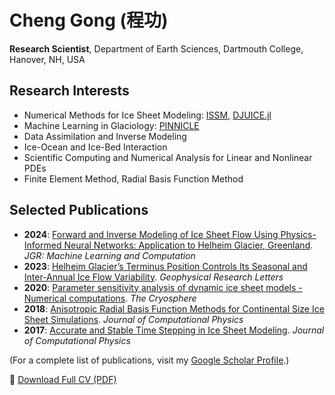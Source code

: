 # Cheng Gong (程功)

**Research Scientist**, Department of Earth Sciences, Dartmouth College, Hanover, NH, USA

## Research Interests
- Numerical Methods for Ice Sheet Modeling: [ISSM](https://github.com/ISSMteam/ISSM),  [DJUICE.jl](https://github.com/DJ4Earth/DJUICE.jl)
- Machine Learning in Glaciology: [PINNICLE](https://github.com/ISSMteam/PINNICLE)
- Data Assimilation and Inverse Modeling
- Ice-Ocean and Ice-Bed Interaction
- Scientific Computing and Numerical Analysis for Linear and Nonlinear PDEs
- Finite Element Method, Radial Basis Function Method

## Selected Publications
- **2024**: [Forward and Inverse Modeling of Ice Sheet Flow Using Physics-Informed Neural Networks: Application to Helheim Glacier, Greenland](https://doi.org/10.1029/2024JH000169). *JGR: Machine Learning and Computation*
- **2023**: [Helheim Glacier’s Terminus Position Controls Its Seasonal and Inter-Annual Ice Flow Variability](https://doi.org/10.1029/2021GL097085). *Geophysical Research Letters*
- **2020**: [Parameter sensitivity analysis of dynamic ice sheet models - Numerical computations](https://doi.org/10.5194/tc-14-673-2020). *The Cryosphere*
- **2018**: [Anisotropic Radial Basis Function Methods for Continental Size Ice Sheet Simulations](https://doi.org/10.1016/j.jcp.2018.06.020). *Journal of Computational Physics*
- **2017**: [Accurate and Stable Time Stepping in Ice Sheet Modeling](https://doi.org/10.1016/j.jcp.2016.10.060). *Journal of Computational Physics*

(For a complete list of publications, visit my [Google Scholar Profile](https://scholar.google.com/citations?user=iad7UCEAAAAJ&hl=en).)

📄 [Download Full CV (PDF)](https://github.com/enigne/enigne/blob/main/CV.pdf)

